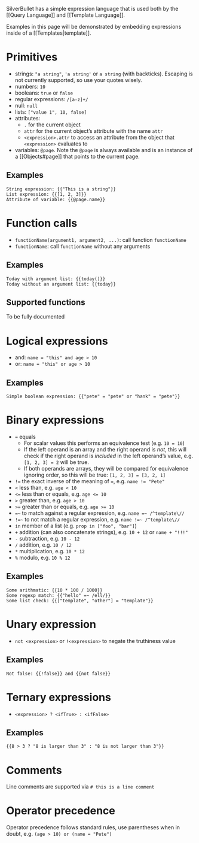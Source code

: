 SilverBullet has a simple expression language that is used both by the [[Query Language]] and [[Template Language]].

Examples in this page will be demonstrated by embedding expressions inside of a [[Templates|template]].

# Primitives 
* strings: `"a string"`, `'a string'` or `a string` (with backticks). Escaping is not currently supported, so use your quotes wisely.
* numbers: `10`
* booleans: `true` or `false`
* regular expressions: `/[a-z]+/`
* null: `null`
* lists: `["value 1", 10, false]`
* attributes:
  * `.` for the current object
  * `attr` for the current object’s attribute with the name `attr`
  * `<expression>.attr` to access an attribute from the object that `<expression>` evaluates to
* variables: `@page`. Note the `@page` is always available and is an instance of a [[Objects#page]] that points to the current page.

## Examples
```block
String expression: {{"This is a string"}}
List expression: {{[1, 2, 3]}}
Attribute of variable: {{@page.name}}
```

# Function calls
* `functionName(argument1, argument2, ...)`: call function `functionName`
* `functionName`: call `functionName` without any arguments

## Examples
```block
Today with argument list: {{today()}}
Today without an argument list: {{today}}
```

## Supported functions
To be fully documented


# Logical expressions 

* and: `name = "this" and age > 10`
* or: `name = "this" or age > 10`

## Examples
```block
Simple boolean expression: {{"pete" = "pete" or "hank" = "pete"}}
```

# Binary expressions 
* `=` equals
  * For scalar values this performs an equivalence test (e.g. `10 = 10`)
  * If the left operand is an array and the right operand is _not_, this will check if the right operand is _included_ in the left operand’s value, e.g. `[1, 2, 3] = 2` will be true.
  * If both operands are arrays, they will be compared for equivalence ignoring order, so this will be true: `[1, 2, 3] = [3, 2, 1]`
* `!=` the exact inverse of the meaning of `=`, e.g. `name != "Pete"`
* `<` less than, e.g. `age < 10`
* `<=` less than or equals, e.g. `age <= 10`
* `>` greater than, e.g. `age > 10`
* `>=` greater than or equals, e.g. `age >= 10`
* `=~` to match against a regular expression, e.g. `name =~ /^template\//`
* `!=~` to not match a regular expression, e.g. `name !=~ /^template\//`
* `in` member of a list (e.g. `prop in ["foo", "bar"]`)
* `+` addition (can also concatenate strings), e.g. `10 + 12` or `name + "!!!"`
* `-` subtraction, e.g. `10 - 12`
* `/` addition, e.g. `10 / 12`
* `*` multiplication, e.g. `10 * 12`
* `%` modulo, e.g. `10 % 12`

## Examples
```block
Some arithmatic: {{10 * 100 / 1000}}
Some regexp match: {{"hello" =~ /ell/}}
Some list check: {{["template", "other"] = "template"}}
```

# Unary expression 
* `not <expression>` or `!<expression>` to negate the truthiness value

## Examples
```block
Not false: {{!false}} and {{not false}}
```

# Ternary expressions 
* `<expression> ? <ifTrue> : <ifFalse>`

## Examples
```block
{{8 > 3 ? "8 is larger than 3" : "8 is not larger than 3"}}
```

# Comments
Line comments are supported via `# this is a line comment`

# Operator precedence
Operator precedence follows standard rules, use parentheses when in doubt, e.g. `(age > 10) or (name = "Pete")`
